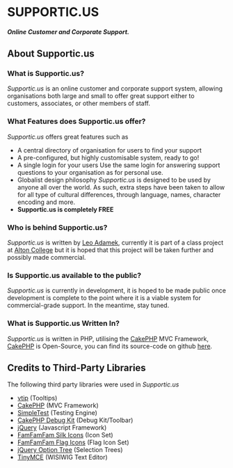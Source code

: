 SUPPORTIC.US
============
##### Online Customer and Corporate Support.

About Supportic.us
------------------

### What is Supportic.us?
*Supportic.us* is an online customer and corporate support system, allowing organisations both large and small to offer great support
either to customers, associates, or other members of staff.

### What Features does Supportic.us offer?
*Supportic.us* offers great features such as

* A central directory of organisation for users to find your support
* A pre-configured, but highly customisable system, ready to go!
* A single login for your users
	Use the same login for answering support questions to your organisation as for personal use.
* Globalist design philosophy
	*Supportic.us* is designed to be used by anyone all over the world.
	As such, extra steps have been taken to allow for all type of cultural differences, through language, names, character encoding and more.
* __Supportic.us is completely FREE__


### Who is behind Supportic.us?
*Supportic.us* is written by [Leo Adamek](http://leo.adamek.me/), currently it is part of a class project at [Alton College](http://altoncollege.ac.uk) but it is hoped that this project will be taken further and possibly made commercial.

### Is Supportic.us available to the public?
*Supportic.us* is currently in development, it is hoped to be made public once development is complete to the point where it is a viable system for commercial-grade support. In the meantime, stay tuned.

### What is Supportic.us Written In?
*Supportic.us* is written in PHP, utilising the [CakePHP][CakePHP] MVC Framework, [CakePHP][CakePHP] is Open-Source, you can find its source-code on github [here](https://github.com/cakephp/cakephp).


Credits to Third-Party Libraries
--------------------------------
The following third party libraries were used in *Supportic.us*

* [vtip](http://www.vertigo-project.com/projects/vtip) (Tooltips)
* [CakePHP][CakePHP] (MVC Framework)
* [SimpleTest](http://simpletest.org) (Testing Engine)
* [CakePHP Debug Kit](https://github.com/cakephp/debug_kit) (Debug Kit/Toolbar)
* [jQuery](http://jquery.com) (Javascript Framework)
* [FamFamFam Silk Icons](http://famfamfam.com/lab/icons/silk/) (Icon Set)
* [FamFamFam Flag Icons](http://famfamfam.com/lab/icons/flags/) (Flag Icon Set)
* [jQuery Option Tree](http://code.google.com/p/jquery-option-tree/) (Selection Trees)
* [TinyMCE](http://tinymce.com/) (WISIWIG Text Editor)


[CakePHP]: http://cakephp.org/ "Cake PHP"
